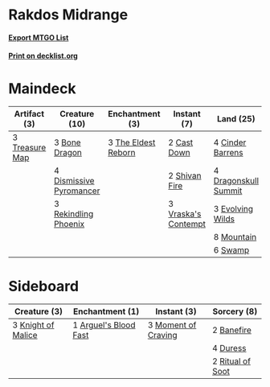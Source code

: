 # Rakdos Midrange

#### [Export MTGO List](../collection/Rakdos%20Midrange/Rakdos%20Midrange.txt)
#### [Print on decklist.org](http://decklist.org/?deckmain=3%09Angrath,%20the%20Flame-Chained%0A3%09Bone%20Dragon%0A2%09Cast%20Down%0A4%09Cinder%20Barrens%0A4%09Dismissive%20Pyromancer%0A4%09Dragonskull%20Summit%0A3%09Evolving%20Wilds%0A4%09Karn,%20Scion%20of%20Urza%0A3%09Lava%20Coil%0A8%09Mountain%0A3%09Rekindling%20Phoenix%0A2%09Sarkhan,%20Fireblood%0A2%09Shivan%20Fire%0A6%09Swamp%0A3%09The%20Eldest%20Reborn%0A3%09Treasure%20Map%0A3%09Vraska's%20Contempt&deckside=1%09Arguel's%20Blood%20Fast%0A2%09Banefire%0A4%09Duress%0A3%09Knight%20of%20Malice%0A3%09Moment%20of%20Craving%0A2%09Ritual%20of%20Soot)
# Maindeck

|                                      Artifact (3)                                       |                                          Creature (10)                                           |                                       Enchantment (3)                                        |                                         Instant (7)                                          |                                           Land (25)                                           |                                           Planeswalker (9)                                            |                                     Sorcery (3)                                      |
|-----------------------------------------------------------------------------------------|--------------------------------------------------------------------------------------------------|----------------------------------------------------------------------------------------------|----------------------------------------------------------------------------------------------|-----------------------------------------------------------------------------------------------|-------------------------------------------------------------------------------------------------------|--------------------------------------------------------------------------------------|
|3 [Treasure Map](http://gatherer.wizards.com/Pages/Card/Details.aspx?multiverseid=435410)|3 [Bone Dragon](http://gatherer.wizards.com/Pages/Card/Details.aspx?multiverseid=447224)          |3 [The Eldest Reborn](http://gatherer.wizards.com/Pages/Card/Details.aspx?multiverseid=442978)|2 [Cast Down](http://gatherer.wizards.com/Pages/Card/Details.aspx?multiverseid=442969)        |4 [Cinder Barrens](http://gatherer.wizards.com/Pages/Card/Details.aspx?multiverseid=433173)    |3 [Angrath, the Flame-Chained](http://gatherer.wizards.com/Pages/Card/Details.aspx?multiverseid=439809)|3 [Lava Coil](http://gatherer.wizards.com/Pages/Card/Details.aspx?multiverseid=452858)|
|                                                                                         |4 [Dismissive Pyromancer](http://gatherer.wizards.com/Pages/Card/Details.aspx?multiverseid=447272)|                                                                                              |2 [Shivan Fire](http://gatherer.wizards.com/Pages/Card/Details.aspx?multiverseid=443030)      |4 [Dragonskull Summit](http://gatherer.wizards.com/Pages/Card/Details.aspx?multiverseid=420909)|4 [Karn, Scion of Urza](http://gatherer.wizards.com/Pages/Card/Details.aspx?multiverseid=442889)       |                                                                                      |
|                                                                                         |3 [Rekindling Phoenix](http://gatherer.wizards.com/Pages/Card/Details.aspx?multiverseid=439768)   |                                                                                              |3 [Vraska's Contempt](http://gatherer.wizards.com/Pages/Card/Details.aspx?multiverseid=435283)|3 [Evolving Wilds](http://gatherer.wizards.com/Pages/Card/Details.aspx?multiverseid=397871)    |2 [Sarkhan, Fireblood](http://gatherer.wizards.com/Pages/Card/Details.aspx?multiverseid=447290)        |                                                                                      |
|                                                                                         |                                                                                                  |                                                                                              |                                                                                              |8 [Mountain](http://gatherer.wizards.com/Pages/Card/Details.aspx?multiverseid=439604)          |                                                                                                       |                                                                                      |
|                                                                                         |                                                                                                  |                                                                                              |                                                                                              |6 [Swamp](http://gatherer.wizards.com/Pages/Card/Details.aspx?multiverseid=439603)             |                                                                                                       |                                                                                      |


# Sideboard

|                                        Creature (3)                                         |                                        Enchantment (1)                                         |                                         Instant (3)                                          |                                        Sorcery (8)                                        |
|---------------------------------------------------------------------------------------------|------------------------------------------------------------------------------------------------|----------------------------------------------------------------------------------------------|-------------------------------------------------------------------------------------------|
|3 [Knight of Malice](http://gatherer.wizards.com/Pages/Card/Details.aspx?multiverseid=442985)|1 [Arguel's Blood Fast](http://gatherer.wizards.com/Pages/Card/Details.aspx?multiverseid=439316)|3 [Moment of Craving](http://gatherer.wizards.com/Pages/Card/Details.aspx?multiverseid=439736)|2 [Banefire](http://gatherer.wizards.com/Pages/Card/Details.aspx?multiverseid=397676)      |
|                                                                                             |                                                                                                |                                                                                              |4 [Duress](http://gatherer.wizards.com/Pages/Card/Details.aspx?multiverseid=270465)        |
|                                                                                             |                                                                                                |                                                                                              |2 [Ritual of Soot](http://gatherer.wizards.com/Pages/Card/Details.aspx?multiverseid=452834)|

